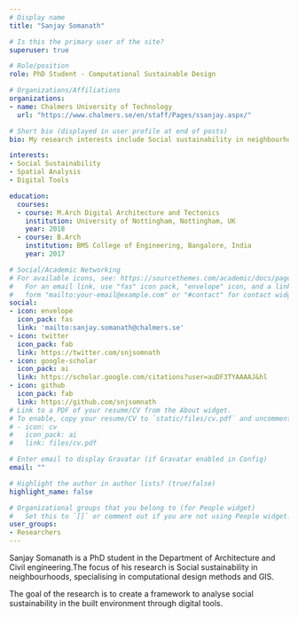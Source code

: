 ```yaml
---
# Display name
title: "Sanjay Somanath"

# Is this the primary user of the site?
superuser: true

# Role/position
role: PhD Student - Computational Sustainable Design

# Organizations/Affiliations
organizations:
- name: Chalmers University of Technology
  url: "https://www.chalmers.se/en/staff/Pages/ssanjay.aspx/"

# Short bio (displayed in user profile at end of posts)
bio: My research interests include Social sustainability in neighbourhoods, specialising in computational design methods and GIS.

interests:
- Social Sustainability
- Spatial Analysis
- Digital Tools

education:
  courses:
  - course: M.Arch Digital Architecture and Tectonics
    institution: University of Nottingham, Nottingham, UK
    year: 2018
  - course: B.Arch
    institution: BMS College of Engineering, Bangalore, India
    year: 2017

# Social/Academic Networking
# For available icons, see: https://sourcethemes.com/academic/docs/page-builder/#icons
#   For an email link, use "fas" icon pack, "envelope" icon, and a link in the
#   form "mailto:your-email@example.com" or "#contact" for contact widget.
social:
- icon: envelope
  icon_pack: fas
  link: 'mailto:sanjay.somanath@chalmers.se'
- icon: twitter
  icon_pack: fab
  link: https://twitter.com/snjsomnath
- icon: google-scholar
  icon_pack: ai
  link: https://scholar.google.com/citations?user=auDF3TYAAAAJ&hl
- icon: github
  icon_pack: fab
  link: https://github.com/snjsomnath
# Link to a PDF of your resume/CV from the About widget.
# To enable, copy your resume/CV to `static/files/cv.pdf` and uncomment the lines below.
# - icon: cv
#   icon_pack: ai
#   link: files/cv.pdf

# Enter email to display Gravatar (if Gravatar enabled in Config)
email: ""

# Highlight the author in author lists? (true/false)
highlight_name: false

# Organizational groups that you belong to (for People widget)
#   Set this to `[]` or comment out if you are not using People widget.
user_groups:
- Researchers
---
```


Sanjay Somanath is a PhD student in the Department of Architecture and Civil engineering.The focus of his research is Social sustainability in neighbourhoods, specialising in computational design methods and GIS.

The goal of the research is to create a framework to analyse social sustainability in the built environment through digital tools.

